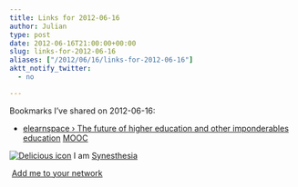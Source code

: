 ```yaml
---
title: Links for 2012-06-16
author: Julian
type: post
date: 2012-06-16T21:00:00+00:00
slug: links-for-2012-06-16 
aliases: ["/2012/06/16/links-for-2012-06-16"]
aktt_notify_twitter:
  - no

---
```

Bookmarks I&#8217;ve shared on 2012-06-16:

  * [elearnspace &rsaquo; The future of higher education and other imponderables][1] 
    [education][2] [][3] [MOOC][4] </li> </ul> 
    
    <p class="deliciouslink">
      <a href="https://del.icio.us/synesthesia" title="See all my bookmarks on del.icio.us"><img src="https://www.synesthesia.co.uk/images/deliciousicon.jpg" alt="Delicious icon" /></a>&nbsp;I am <a href="https://del.icio.us/synesthesia" title="See all my bookmarks on del.icio.us">Synesthesia</a>
    </p>
    
    <p class="deliciouslink">
      <a href="https://del.icio.us/network?add=synesthesia" title="Add me to your del.icio.us network"><img src="https://www.synesthesia.co.uk/images/add.gif" alt="" /></a>&nbsp;<a href="https://del.icio.us/network?add=synesthesia" title="Add me to your del.icio.us network">Add me to your network</a>
    </p>

 [1]: https://www.elearnspace.org/blog/2012/06/16/the-future-of-higher-education-and-other-imponderables/
 [2]: https://www.delicious.com/synesthesia/education
 [3]: https://www.delicious.com/synesthesia/
 [4]: https://www.delicious.com/synesthesia/MOOC